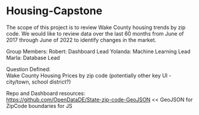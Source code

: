 # Housing-Capstone

The scope of this project is to review Wake County housing trends by zip code. We would like to review data over the last 60 months from June of 2017 through June of 2022 to identify changes in the market.

Group Members:
Robert: Dashboard Lead
Yolanda: Machine Learning Lead
Marla: Database Lead

Question Defined: <br>
Wake County Housing Prices by zip code (potentially other key UI - city/town, school district?)<br>


Repo and Dashboard resources:<br>
https://github.com/OpenDataDE/State-zip-code-GeoJSON << GeoJSON for ZipCode boundaries for JS

